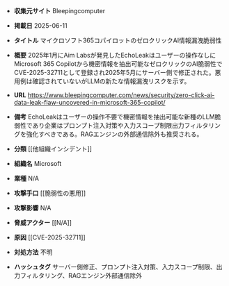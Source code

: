 - **収集元サイト**
Bleepingcomputer

- **掲載日**
2025-06-11

- **タイトル**
マイクロソフト365コパイロットのゼロクリックAI情報漏洩脆弱性

- **概要**
2025年1月にAim Labsが発見したEchoLeakはユーザーの操作なしにMicrosoft 365 Copilotから機密情報を抽出可能なゼロクリックのAI脆弱性でCVE-2025-32711として登録され2025年5月にサーバー側で修正された。悪用例は確認されていないがLLMの新たな情報漏洩リスクを示す。

- **URL**
https://www.bleepingcomputer.com/news/security/zero-click-ai-data-leak-flaw-uncovered-in-microsoft-365-copilot/

- **備考**
EchoLeakはユーザーの操作不要で機密情報を抽出可能な新種のLLM脆弱性であり企業はプロンプト注入対策や入力スコープ制限出力フィルタリングを強化すべきである。RAGエンジンの外部通信除外も推奨される。

- **分類**
[[他組織インシデント]]

- **組織名**
Microsoft

- **業種**
N/A

- **攻撃手口**
[[脆弱性の悪用]]

- **攻撃影響**
N/A

- **脅威アクター**
[[N/A]]

- **原因**
[[CVE-2025-32711]]

- **対処方法**
不明

- **ハッシュタグ**
サーバー側修正、プロンプト注入対策、入力スコープ制限、出力フィルタリング、RAGエンジン外部通信除外

